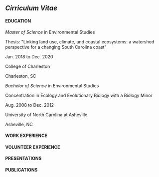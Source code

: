 ## _Cirriculum Vitae_

#### EDUCATION

_Master of Science_ in Environmental Studies

Thesis: "Linking land use, climate, and coastal ecosystems: a watershed perspective for a changing South Carolina coast"

Jan. 2018 to Dec. 2020

College of Charleston

Charleston, SC



_Bachelor of Science_ in Environmental Studies


Concentration in Ecology and Evolutionary Biology with a Biology Minor


Aug. 2008 to Dec. 2012


University of North Carolina at Asheville


Asheville, NC

#### WORK EXPERIENCE

#### VOLUNTEER EXPERIENCE

#### PRESENTATIONS

#### PUBLICATIONS


